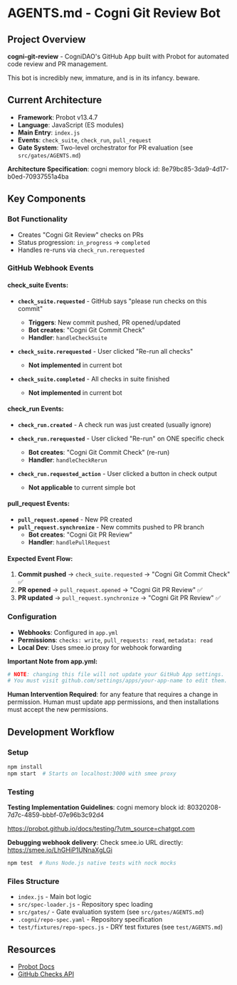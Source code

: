 # AGENTS.md - Cogni Git Review Bot

## Project Overview
**cogni-git-review** - CogniDAO's GitHub App built with Probot for automated code review and PR management.

This bot is incredibly new, immature, and is in its infancy. beware.

## Current Architecture
- **Framework**: Probot v13.4.7
- **Language**: JavaScript (ES modules)
- **Main Entry**: `index.js`
- **Events**: `check_suite`, `check_run`, `pull_request`
- **Gate System**: Two-level orchestrator for PR evaluation (see `src/gates/AGENTS.md`)

**Architecture Specification**: cogni memory block id: 8e79bc85-3da9-4d17-b0ed-70937551a4ba

## Key Components

### Bot Functionality
- Creates "Cogni Git Review" checks on PRs
- Status progression: `in_progress` → `completed` 
- Handles re-runs via `check_run.rerequested`

### GitHub Webhook Events

#### **check_suite** Events:
- **`check_suite.requested`** - GitHub says "please run checks on this commit"
  - **Triggers**: New commit pushed, PR opened/updated 
  - **Bot creates**: "Cogni Git Commit Check"
  - **Handler**: `handleCheckSuite`

- **`check_suite.rerequested`** - User clicked "Re-run all checks"
  - **Not implemented** in current bot

- **`check_suite.completed`** - All checks in suite finished
  - **Not implemented** in current bot

#### **check_run** Events:
- **`check_run.created`** - A check run was just created (usually ignore)

- **`check_run.rerequested`** - User clicked "Re-run" on ONE specific check
  - **Bot creates**: "Cogni Git Commit Check" (re-run)
  - **Handler**: `handleCheckRerun`

- **`check_run.requested_action`** - User clicked a button in check output
  - **Not applicable** to current simple bot

#### **pull_request** Events:
- **`pull_request.opened`** - New PR created
- **`pull_request.synchronize`** - New commits pushed to PR branch
  - **Bot creates**: "Cogni Git PR Review"  
  - **Handler**: `handlePullRequest`

#### **Expected Event Flow**:
1. **Commit pushed** → `check_suite.requested` → "Cogni Git Commit Check" ✅
2. **PR opened** → `pull_request.opened` → "Cogni Git PR Review" ✅  
3. **PR updated** → `pull_request.synchronize` → "Cogni Git PR Review" ✅

### Configuration
- **Webhooks**: Configured in `app.yml` 
- **Permissions**: `checks: write`, `pull_requests: read`, `metadata: read`
- **Local Dev**: Uses smee.io proxy for webhook forwarding


**Important Note from app.yml:**
```yaml
# NOTE: changing this file will not update your GitHub App settings.
# You must visit github.com/settings/apps/your-app-name to edit them.
```
**Human Intervention Required**: for any feature that requires a change in permission. Human must update app permissions, and then installations must accept the new permissions.

## Development Workflow

### Setup
```bash
npm install
npm start  # Starts on localhost:3000 with smee proxy
```

### Testing

**Testing Implementation Guidelines**: cogni memory block id: 80320208-7d7c-4859-bbbf-07e96b3c92d4

https://probot.github.io/docs/testing/?utm_source=chatgpt.com

**Debugging webhook delivery**: Check smee.io URL directly: https://smee.io/LhGHiP1UNnaXgLGi

```bash
npm test  # Runs Node.js native tests with nock mocks
```

### Files Structure
- `index.js` - Main bot logic
- `src/spec-loader.js` - Repository spec loading
- `src/gates/` - Gate evaluation system (see `src/gates/AGENTS.md`)
- `.cogni/repo-spec.yaml` - Repository specification  
- `test/fixtures/repo-specs.js` - DRY test fixtures (see `test/AGENTS.md`)


## Resources
- [Probot Docs](https://probot.github.io/docs/)
- [GitHub Checks API](https://docs.github.com/en/rest/checks)